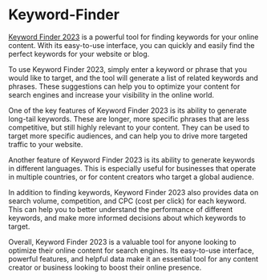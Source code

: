 # Keyword-Finder
<a href="https://codepen.io/Hatsekidee/pen/wvxXNPN">Keyword Finder 2023</a> is a powerful tool for finding keywords for your online content. With its easy-to-use interface, you can quickly and easily find the perfect keywords for your website or blog.

To use Keyword Finder 2023, simply enter a keyword or phrase that you would like to target, and the tool will generate a list of related keywords and phrases. These suggestions can help you to optimize your content for search engines and increase your visibility in the online world.

One of the key features of Keyword Finder 2023 is its ability to generate long-tail keywords. These are longer, more specific phrases that are less competitive, but still highly relevant to your content. They can be used to target more specific audiences, and can help you to drive more targeted traffic to your website.

Another feature of Keyword Finder 2023 is its ability to generate keywords in different languages. This is especially useful for businesses that operate in multiple countries, or for content creators who target a global audience.

In addition to finding keywords, Keyword Finder 2023 also provides data on search volume, competition, and CPC (cost per click) for each keyword. This can help you to better understand the performance of different keywords, and make more informed decisions about which keywords to target.

Overall, Keyword Finder 2023 is a valuable tool for anyone looking to optimize their online content for search engines. Its easy-to-use interface, powerful features, and helpful data make it an essential tool for any content creator or business looking to boost their online presence.
